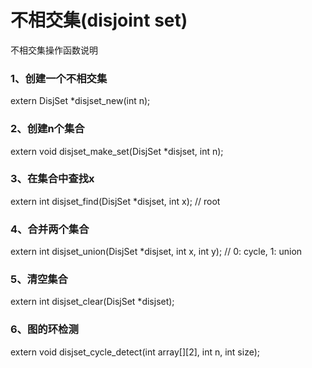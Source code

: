 # 不相交集(disjoint set)
不相交集操作函数说明  

### 1、创建一个不相交集
extern DisjSet *disjset_new(int n);

### 2、创建n个集合
extern void disjset_make_set(DisjSet *disjset, int n);

### 3、在集合中查找x
extern int disjset_find(DisjSet *disjset, int x); // root

### 4、合并两个集合
extern int disjset_union(DisjSet *disjset, int x, int y); // 0: cycle, 1: union

### 5、清空集合
extern int disjset_clear(DisjSet *disjset);

### 6、图的环检测
extern void disjset_cycle_detect(int array[][2], int n, int size);

